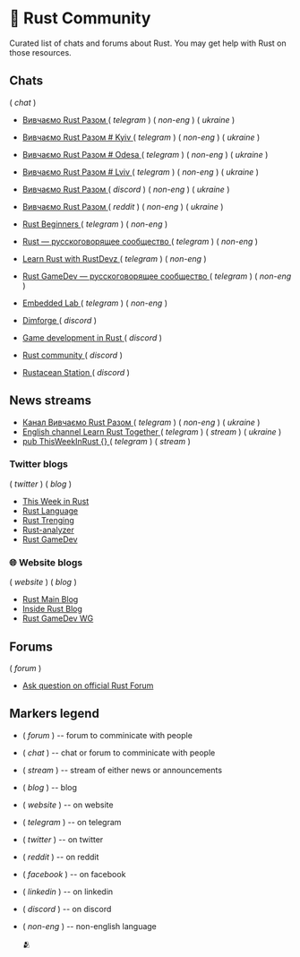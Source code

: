 # :speech_balloon: Rust Community

Curated list of chats and forums about Rust. You may get help with Rust on those resources.


## Chats

( _chat_ )

- [ Вивчаємо Rust Разом ](https://t.me/rustlang_ua)( _telegram_ ) ( _non-eng_ ) ( _ukraine_ ) 
- [ Вивчаємо Rust Разом # Kyiv ](https://t.me/learn_rust_together_kyiv)   ( _telegram_ ) ( _non-eng_ ) ( _ukraine_ )
- [ Вивчаємо Rust Разом # Odesa ](https://t.me/learn_rust_together_odesa) ( _telegram_ ) ( _non-eng_ )  ( _ukraine_ ) 
- [ Вивчаємо Rust Разом # Lviv ](https://t.me/learn_rust_together_lviv)  ( _telegram_ ) ( _non-eng_ )  ( _ukraine_ )
- [ Вивчаємо Rust Разом ](https://discord.com/invite/JVCZfTVf5A) ( _discord_ )   ( _non-eng_ ) ( _ukraine_ )
- [ Вивчаємо Rust Разом  ](https://www.reddit.com/r/rustlang_ua/comments/vbxc7s/ukrainian_branch_of_rust_community/) ( _reddit_ ) ( _non-eng_ )  ( _ukraine_ )

- [ Rust Beginners ](https://t.me/rust_beginners_ru) ( _telegram_ ) ( _non-eng_ )
- [ Rust — русскоговорящее сообщество ](https://t.me/rustlang_ru) ( _telegram_ ) ( _non-eng_ )
- [ Learn Rust with RustDevz ](https://t.me/rustdevs) ( _telegram_ ) ( _non-eng_ )
- [ Rust GameDev — русскоговорящее сообщество ](https://t.me/rust_gamedev_ru) ( _telegram_ ) ( _non-eng_ )
- [ Embedded Lab ](https://t.me/embedded_lab) ( _telegram_ ) ( _non-eng_ )
- [ Dimforge ](https://discord.gg/AQ434ubNSa) ( _discord_ )
- [ Game development in Rust ](https://discord.gg/yNtPTb2) ( _discord_ )
- [ Rust community ](https://discord.gg/rust-lang-community) ( _discord_ )
- [ Rustacean Station ](https://discord.gg/aGfw68vhtB) ( _discord_ )


## News streams


- [ Канал Вивчаємо Rust Разом ](https://t.me/learn_rust_ukr)  ( _telegram_ )  ( _non-eng_ )  ( _ukraine_ )
- [ English channel Learn Rust Together ](https://t.me/learn_rust)  ( _telegram_ ) ( _stream_ )  ( _ukraine_ )
- [ pub ThisWeekInRust {} ](https://t.me/this_week_in_rust)  ( _telegram_ ) ( _stream_ )

### Twitter blogs
( _twitter_ ) ( _blog_ )
- [ This Week in Rust ](https://twitter.com/ThisWeekInRust) 
- [ Rust Language ](https://twitter.com/rustlang) 
- [ Rust Trenging ](https://twitter.com/RustTrending) 
- [Rust-analyzer ](https://twitter.com/rust_analyzer) 
- [ Rust GameDev ](https://twitter.com/rust_gamedev) 

### :globe_with_meridians: Website blogs
( _website_ ) ( _blog_ )
- [ Rust Main Blog ](https://blog.rust-lang.org/) 
- [ Inside Rust Blog ](https://blog.rust-lang.org/inside-rust/index.html) 
- [ Rust GameDev WG ](https://gamedev.rs/)

## Forums

( _forum_ )

- [ Ask question on official Rust Forum ](https://users.rust-lang.org)
 


## Markers legend

- ( _forum_ ) -- forum to comminicate with people
- ( _chat_ ) -- chat or forum to comminicate with people
- ( _stream_ ) -- stream of either news or announcements
- ( _blog_ ) -- blog
- ( _website_ ) -- on website
- ( _telegram_ ) -- on telegram
- ( _twitter_ ) -- on twitter
- ( _reddit_ ) -- on reddit
- ( _facebook_ ) -- on facebook
- ( _linkedin_ ) -- on linkedin
- ( _discord_ ) -- on discord
- ( _non-eng_ ) -- non-english language

	:people_hugging:
